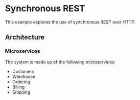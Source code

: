 # Synchronous REST
This example explores the use of synchronous REST over HTTP.

## Architecture

### Microservices
The system is made up of the following microservices:

* Customers
* Warehouse
* Ordering
* Billing
* Shipping
